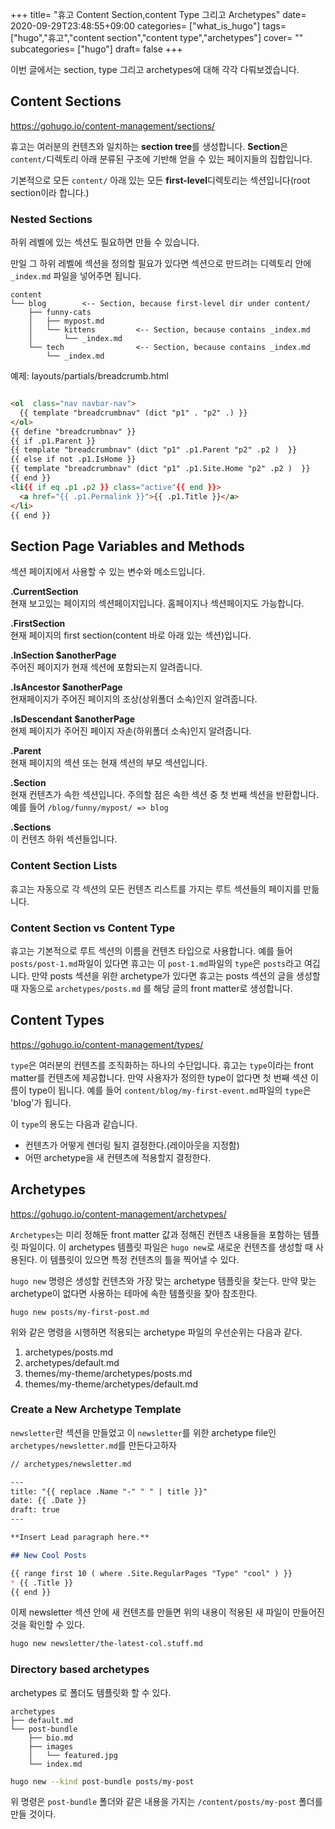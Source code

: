 +++
title= "휴고 Content Section,content Type 그리고 Archetypes"
date= 2020-09-29T23:48:55+09:00
categories= ["what_is_hugo"]
tags= ["hugo","휴고","content section","content type","archetypes"]
cover= ""
subcategories= ["hugo"]
draft= false
+++

이번 글에서는 section, type 그리고 archetypes에 대해 각각 다뤄보겠습니다.

## Content Sections
https://gohugo.io/content-management/sections/

휴고는 여러분의 컨텐츠와 일치하는 **section tree**를 생성합니다. **Section**은 `content/`디렉토리 아래 분류된 구조에 기반해 얻을 수 있는 페이지들의 집합입니다.

기본적으로 모든 `content/` 아래 있는 모든 **first-level**디렉토리는 섹션입니다(root section이라 합니다.)

### Nested Sections
하위 레벨에 있는 섹션도 필요하면 만들 수 있습니다.

만일 그 하위 레벨에 섹션을 정의할 필요가 있다면 섹션으로 만드려는 디렉토리 안에 `_index.md` 파일을 넣어주면 됩니다.

```
content
└── blog        <-- Section, because first-level dir under content/
    ├── funny-cats
    │   ├── mypost.md
    │   └── kittens         <-- Section, because contains _index.md
    │       └── _index.md
    └── tech                <-- Section, because contains _index.md
        └── _index.md
```

예제: layouts/partials/breadcrumb.html

```html

<ol  class="nav navbar-nav">
  {{ template "breadcrumbnav" (dict "p1" . "p2" .) }}
</ol>
{{ define "breadcrumbnav" }}
{{ if .p1.Parent }}
{{ template "breadcrumbnav" (dict "p1" .p1.Parent "p2" .p2 )  }}
{{ else if not .p1.IsHome }}
{{ template "breadcrumbnav" (dict "p1" .p1.Site.Home "p2" .p2 )  }}
{{ end }}
<li{{ if eq .p1 .p2 }} class="active"{{ end }}>
  <a href="{{ .p1.Permalink }}">{{ .p1.Title }}</a>
</li>
{{ end }}
```

## Section Page Variables and Methods

섹션 페이지에서 사용할 수 있는 변수와 메소드입니다.

**.CurrentSection**  
현재 보고있는 페이지의 섹션페이지입니다. 홈페이지나 섹션페이지도 가능합니다.

**.FirstSection**  
현재 페이지의 first section(content 바로 아래 있는 섹션)입니다. 

**.InSection $anotherPage**  
주어진 페이지가 현재 섹션에 포함되는지 알려줍니다.

**.IsAncestor $anotherPage**  
현재페이지가 주어진 페이지의 조상(상위폴더 소속)인지 알려줍니다.

**.IsDescendant $anotherPage**  
현제 페이지가 주어진 페이지 자손(하위폴더 소속)인지 알려줍니다.

**.Parent**  
현재 페이지의 섹션 또는 현재 섹션의 부모 섹션입니다.

**.Section**  
현재 컨텐츠가 속한 섹션입니다. 주의할 점은 속한 섹션 중 첫 번째 섹션을 반환합니다. 예를 들어 `/blog/funny/mypost/ => blog`

**.Sections**  
이 컨텐츠 하위 섹션들입니다.

### Content Section Lists
휴고는 자동으로 각 섹션의 모든 컨텐츠 리스트를 가지는 루트 섹션들의 페이지를 만듦니다.

### Content Section vs Content Type
휴고는 기본적으로 루트 섹션의 이름을 컨텐츠 타입으로 사용합니다. 예를 들어 `posts/post-1.md`파일이 있다면 휴고는 이 `post-1.md`파일의 `type`은 `posts`라고 여깁니다. 만약 posts 섹션을 위한 archetype가 있다면 휴고는 posts 섹션의 글을 생성할 때 자동으로
`archetypes/posts.md` 를 해당 글의 front matter로 생성합니다.

## Content Types
https://gohugo.io/content-management/types/

`type`은 여러분의 컨텐츠를 조직화하는 하나의 수단입니다. 휴고는 `type`이라는 front matter를 컨텐츠에 제공합니다. 만약 사용자가 정의한 type이 없다면 첫 번째 섹션 이름이 type이 됩니다. 예를 들어 `content/blog/my-first-event.md`파일의 `type`은 'blog'가 됩니다.

이 `type`의 용도는 다음과 같습니다.

* 컨텐츠가 어떻게 렌더링 될지 결정한다.(레이아웃을 지정함)
* 어떤 archetype을 새 컨텐츠에 적용할지 결정한다.

## Archetypes
https://gohugo.io/content-management/archetypes/

`Archetypes`는 미리 정해둔 front matter 값과 정해진 컨텐츠 내용들을 포함하는 템플릿 파일이다. 이 archetypes 템플릿 파일은 `hugo new`로 새로운 컨텐츠를 생성할 때 사용된다. 이 템플릿이 있으면 특정 컨텐츠의 틀을 찍어낼 수 있다.

`hugo new` 명령은 생성할 컨텐츠와 가장 맞는 archetype 템플릿을 찾는다. 만약 맞는 archetype이 없다면 사용하는 테마에 속한 템플릿을 찾아 참조한다.

```
hugo new posts/my-first-post.md
```
위와 같은 명령을 시행하면 적용되는 archetype 파일의 우선순위는 다음과 같다.

1. archetypes/posts.md
2. archetypes/default.md
3. themes/my-theme/archetypes/posts.md
4. themes/my-theme/archetypes/default.md

### Create a New Archetype Template

`newsletter`란 섹션을 만들었고 이 `newsletter`를 위한 archetype file인 `archetypes/newsletter.md`를 만든다고하자

```md
// archetypes/newsletter.md

---
title: "{{ replace .Name "-" " " | title }}"
date: {{ .Date }}
draft: true
---

**Insert Lead paragraph here.**

## New Cool Posts

{{ range first 10 ( where .Site.RegularPages "Type" "cool" ) }}
* {{ .Title }}
{{ end }}
```

이제 newsletter 섹션 안에 새 컨텐츠를 만들면 위의 내용이 적용된 새 파일이 만들어진 것을 확인할 수 있다.

```bash
hugo new newsletter/the-latest-col.stuff.md
```

### Directory based archetypes

archetypes 로 폴더도 템플릿화 할 수 있다.
```
archetypes
├── default.md
└── post-bundle
    ├── bio.md
    ├── images
    │   └── featured.jpg
    └── index.md
```

```bash
hugo new --kind post-bundle posts/my-post
```
위 명령은 `post-bundle` 폴더와 같은 내용을 가지는 `/content/posts/my-post` 폴더를 만들 것이다. 
